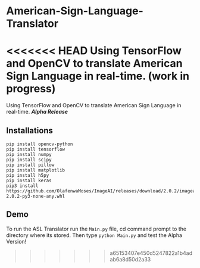 # American-Sign-Language-Translator
<<<<<<< HEAD
Using TensorFlow and OpenCV to translate American Sign Language in real-time.
(work in progress)
=======
Using TensorFlow and OpenCV to translate American Sign Language in real-time. **_Alpha Release_**

## Installations
```
pip install opencv-python
pip install tensorflow
pip install numpy
pip install scipy
pip install pillow
pip install matplotlib
pip install h5py
pip install keras
pip3 install https://github.com/OlafenwaMoses/ImageAI/releases/download/2.0.2/imageai-2.0.2-py3-none-any.whl
```

## Demo
To run the ASL Translator run the `Main.py` file, cd command prompt to the directory where its stored. Then type `python Main.py` and test the Alpha Version!
>>>>>>> a65153407e450d5247822a1b4adab6a8d50d2a33


